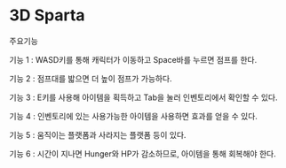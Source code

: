 # 3D Sparta
주요기능

기능 1 : WASD키를 통해 캐릭터가 이동하고 Space바를 누르면 점프를 한다. 

기능 2 : 점프대를 밟으면 더 높이 점프가 가능하다.

기능 3 : E키를 사용해 아이템을 획득하고 Tab을 눌러 인벤토리에서 확인할 수 있다.

기능 4 : 인벤토리에 있는 사용가능한 아이템을 사용하면 효과를 얻을 수 있다.

기능 5 : 움직이는 플랫폼과 사라지는 플랫폼 등이 있다.

기능 6 : 시간이 지나면 Hunger와 HP가 감소하므로, 아이템을 통해 회복해야 한다.
